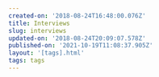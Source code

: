 ```yaml
---
created-on: '2018-08-24T16:48:00.076Z'
title: Interviews
slug: interviews
updated-on: '2018-08-24T20:09:07.578Z'
published-on: '2021-10-19T11:08:37.905Z'
layout: '[tags].html'
tags: tags
---
```




